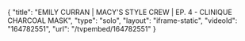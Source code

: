 {
    "title": "EMILY CURRAN | MACY'S STYLE CREW | EP. 4 - CLINIQUE CHARCOAL MASK",
    "type": "solo",
    "layout": "iframe-static",
    "videoId": "164782551",
    "url": "\/tvpembed\/164782551"
}